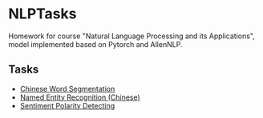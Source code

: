 # NLPTasks
Homework for course "Natural Language Processing and its Applications", model implemented based on Pytorch and AllenNLP.

## Tasks
- [Chinese Word Segmentation](./chinese_word_segmentation/README.md)
- [Named Entity Recognition (Chinese)](./named_entity_recognition/README.md)
- [Sentiment Polarity Detecting](./sentiment_polarity_detecting/README.md)